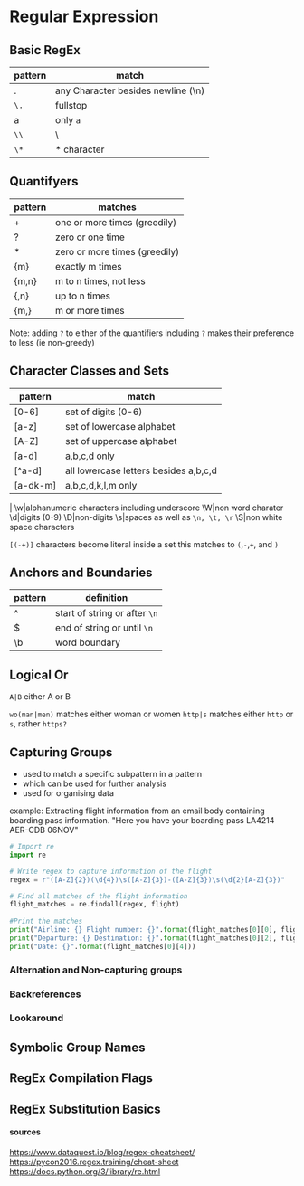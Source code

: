 # Regular Expression

## Basic RegEx
pattern|match
---|---
.|any Character besides newline (\n)
`\.`| fullstop
a|only `a`
`\\`| \
`\*`|* character

## Quantifyers
pattern|matches
---|---
+| one or more times (greedily)
?| zero or one time
*| zero or more times (greedily)
{m}| exactly m times
{m,n}| m to n times, not less
{,n}| up to n times
{m,}| m or more times

Note: adding `?` to either of the quantifiers including `?` makes their preference to less (ie non-greedy)

## Character Classes and Sets
pattern|match
---|---
[0-6]|set of digits (0-6)
[a-z]|set of lowercase alphabet
[A-Z]|set of uppercase alphabet
[a-d]|a,b,c,d only
[^a-d]|all lowercase letters besides a,b,c,d
[a-dk-m]|a,b,c,d,k,l,m only
 |
\w|alphanumeric characters including underscore
\W|non word charater
\d|digits (0-9)
\D|non-digits
\s|spaces as well as `\n, \t, \r`
\S|non white space characters

`[(-+)]` characters become literal inside a set this matches to `(`,`-`,`+`, and `)`
## Anchors and Boundaries
pattern|definition
---|---
^|start of string or after `\n`
$|end of string or until `\n`
\b|word boundary

## Logical Or
`A|B` either A or B

`wo(man|men)` matches either woman or women
`http|s` matches either `http` or `s`, rather `https?`

## Capturing Groups
- used to match a specific subpattern in a pattern
- which can be used for further analysis
- used for organising data

example: Extracting flight information from an email body containing boarding pass information.
"Here you have your boarding pass LA4214 AER-CDB 06NOV"
```python
# Import re
import re

# Write regex to capture information of the flight
regex = r"([A-Z]{2})(\d{4})\s([A-Z]{3})-([A-Z]{3})\s(\d{2}[A-Z]{3})"

# Find all matches of the flight information
flight_matches = re.findall(regex, flight)
    
#Print the matches
print("Airline: {} Flight number: {}".format(flight_matches[0][0], flight_matches[0][1]))
print("Departure: {} Destination: {}".format(flight_matches[0][2], flight_matches[0][3]))
print("Date: {}".format(flight_matches[0][4]))
```
### Alternation and Non-capturing groups

### Backreferences

### Lookaround

## Symbolic Group Names

## RegEx Compilation Flags


## RegEx Substitution Basics

#### sources
https://www.dataquest.io/blog/regex-cheatsheet/
https://pycon2016.regex.training/cheat-sheet
https://docs.python.org/3/library/re.html
